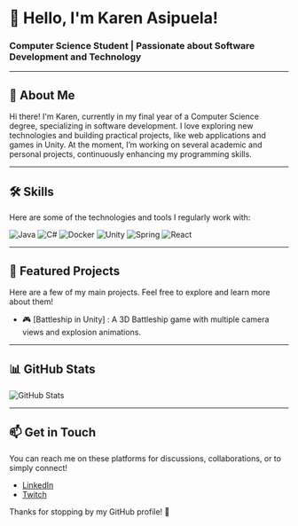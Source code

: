 # 👋 Hello, I'm Karen Asipuela!
### Computer Science Student | Passionate about Software Development and Technology

---

## 🌟 About Me
Hi there! I'm Karen, currently in my final year of a Computer Science degree, specializing in software development. I love exploring new technologies and building practical projects, like web applications and games in Unity. At the moment, I’m working on several academic and personal projects, continuously enhancing my programming skills.

---

## 🛠 Skills
Here are some of the technologies and tools I regularly work with:

![Java](https://img.shields.io/badge/Java-%23ED8B00.svg?style=for-the-badge&logo=java&logoColor=white)
![C#](https://img.shields.io/badge/C%23-%23239120.svg?style=for-the-badge&logo=c-sharp&logoColor=white)
![Docker](https://img.shields.io/badge/Docker-2496ED?style=for-the-badge&logo=docker&logoColor=white)
![Unity](https://img.shields.io/badge/Unity-%23000000.svg?style=for-the-badge&logo=unity&logoColor=white)
![Spring](https://img.shields.io/badge/Spring-%236DB33F.svg?style=for-the-badge&logo=spring&logoColor=white)
![React](https://img.shields.io/badge/React-%2320232a.svg?style=for-the-badge&logo=react&logoColor=%2361DAFB)

---

## 🌈 Featured Projects
Here are a few of my main projects. Feel free to explore and learn more about them!

- 🎮 [Battleship in Unity] : A 3D Battleship game with multiple camera views and explosion animations.

---

## 📊 GitHub Stats
![GitHub Stats](https://github-readme-stats.vercel.app/api?username=karen-asipuela-vinci&show_icons=true&theme=radical)

---

## 📫 Get in Touch
You can reach me on these platforms for discussions, collaborations, or to simply connect!

- [LinkedIn](https://www.linkedin.com/in/karen-asipuela/)
- [Twitch](https://twitch.tv/Kaeli1834)

Thanks for stopping by my GitHub profile! 🚀
